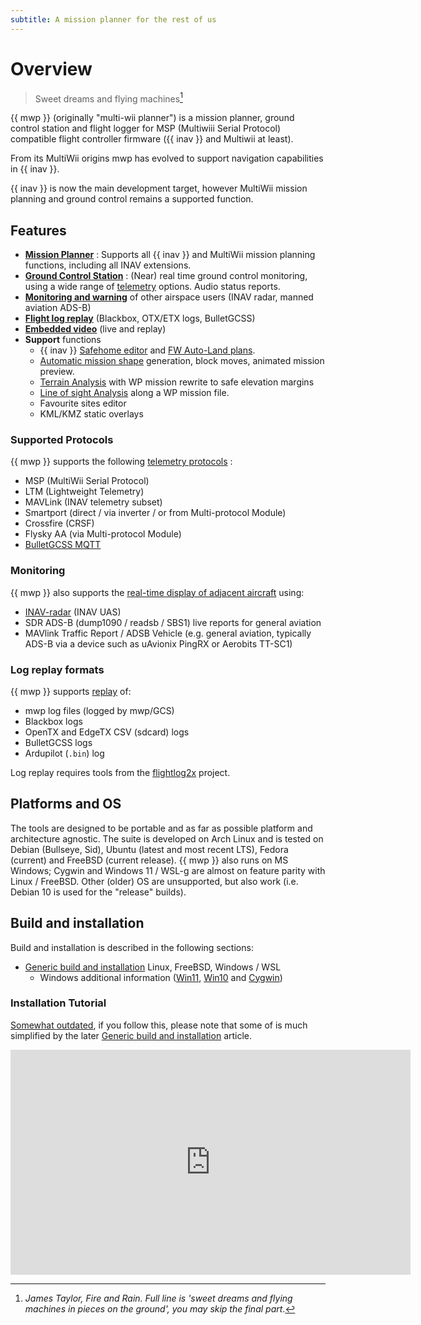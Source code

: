 ```yaml
---
subtitle: A mission planner for the rest of us
---
```


# Overview

> Sweet dreams and flying machines[^1]

[^1]: *James Taylor, Fire and Rain. Full line is 'sweet dreams and flying machines in pieces on the ground', you may skip the final part*.

{{ mwp }} (originally "multi-wii planner") is a mission planner, ground control station and flight logger for MSP (Multiwiii Serial Protocol) compatible flight controller firmware ({{ inav }} and Multiwii at least).

From its MultiWii origins mwp has evolved to support navigation capabilities in {{ inav }}.

{{ inav }} is now the main development target, however MultiWii mission planning and ground control remains a supported function.

## Features

* [**Mission Planner**](mission-editor.md) : Supports all {{ inav }} and MultiWii mission planning functions, including all INAV extensions.
* [**Ground Control Station**](gcs-features.md) : (Near) real time ground control monitoring, using a wide range of [telemetry](#supported-protocols) options. Audio status reports.
* [**Monitoring and warning**](mwp-Radar-View.md) of other airspace users (INAV radar, manned aviation ADS-B)
* [**Flight log replay**](replay-tools.md)  (Blackbox, OTX/ETX logs, BulletGCSS)
* [**Embedded video**](mwp_video_player.md) (live and replay)
* **Support** functions
    * {{ inav }} [Safehome editor](mwp-safehomes-editor.md) and [FW Auto-Land plans](mwp-safehomes-editor.md).
    * [Automatic mission shape](mission-editor.md#add-shape) generation, block moves, animated mission preview.
    * [Terrain Analysis](Mission-Elevation-Plot-and-Terrain-Analysis.md) with WP mission rewrite to safe elevation margins
    * [Line of sight Analysis](mwp-los-tool.md) along a WP mission file.
    * Favourite sites editor
    * KML/KMZ static overlays

### Supported Protocols

{{ mwp }} supports the following [telemetry protocols](mwp-multi-procotol.md) :

* MSP (MultiWii Serial Protocol)
* LTM (Lightweight Telemetry)
* MAVLink (INAV telemetry subset)
* Smartport (direct /  via inverter / or from Multi-protocol Module)
* Crossfire (CRSF)
* Flysky AA (via Multi-protocol Module)
* [BulletGCSS MQTT](https://github.com/stronnag/mwptools/wiki/mqtt---bulletgcss-telemetry)

### Monitoring

{{ mwp }} also supports the [real-time display of adjacent aircraft](mwp-Radar-View.md) using:

* [INAV-radar](https://github.com/OlivierC-FR/ESP32-INAV-Radar/) (INAV UAS)
* SDR ADS-B (dump1090 / readsb / SBS1) live reports for general aviation
* MAVlink Traffic Report / ADSB Vehicle (e.g. general aviation, typically ADS-B via a device such as uAvionix PingRX or Aerobits TT-SC1)

### Log replay formats

{{ mwp }} supports [replay](replay-tools.md) of:

* mwp log files (logged by mwp/GCS)
* Blackbox logs
* OpenTX and EdgeTX CSV (sdcard) logs
* BulletGCSS logs
* Ardupilot (`.bin`) log

Log replay requires tools from the [flightlog2x](https://github.com/stronnag/bbl2kml) project.

## Platforms and OS

The tools are designed to be portable and as far as possible platform and architecture agnostic. The suite is developed on Arch Linux and is tested on Debian (Bullseye, Sid), Ubuntu (latest and most recent LTS), Fedora (current)  and FreeBSD (current release). {{ mwp }} also runs on MS Windows; Cygwin and Windows 11 / WSL-g are almost on feature parity with Linux / FreeBSD. Other (older) OS are unsupported, but also work (i.e. Debian 10 is used for the "release" builds).

## Build and installation

Build and installation is described in the following sections:

* [Generic build and installation](Building-with-meson-and-ninja.md) Linux, FreeBSD, Windows / WSL
    * Windows additional information ([Win11](mwp-in-Windows-11---WSL-G.md), [Win10](https://github.com/stronnag/mwptools/wiki/mwp-in-WSL) and [Cygwin](https://github.com/stronnag/mwptools/wiki/mwp-on-cygwin))

### Installation Tutorial

[Somewhat outdated](https://vimeo.com/256052320), if you follow this, please note that some of is much simplified by the later  [Generic build and installation](Building-with-meson-and-ninja.md) article.

<iframe src="https://player.vimeo.com/video/256052320?h=83d47b048d"  width="640" height="360" frameborder="0" allow="autoplay; fullscreen;  picture-in-picture" allowfullscreen></iframe>
